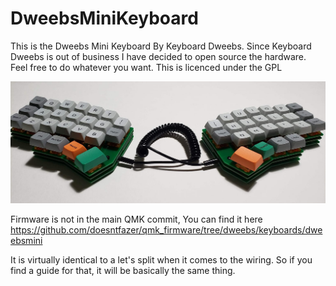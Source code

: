 # DweebsMiniKeyboard

This is the Dweebs Mini Keyboard By Keyboard Dweebs. Since Keyboard Dweebs is out of business I have decided to open source the hardware. Feel free to do whatever you want. This is licenced under the GPL

![](95403370_2555580054704937_5862168697300320256_o.jpg)

Firmware is not in the main QMK commit, 
You can find it here https://github.com/doesntfazer/qmk_firmware/tree/dweebs/keyboards/dweebsmini

It is virtually identical to a let's split when it comes to the wiring. So if you find a guide for that, it will be basically the same thing. 
